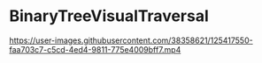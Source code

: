 # BinaryTreeVisualTraversal
https://user-images.githubusercontent.com/38358621/125417550-faa703c7-c5cd-4ed4-9811-775e4009bff7.mp4
